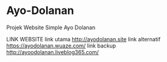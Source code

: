 # Ayo-Dolanan

Projek Website Simple Ayo Dolanan

LINK WEBSITE link utama http://ayodolanan.site link alternatif https://ayodolanan.wuaze.com/ link backup http://ayoodolanan.liveblog365.com/
